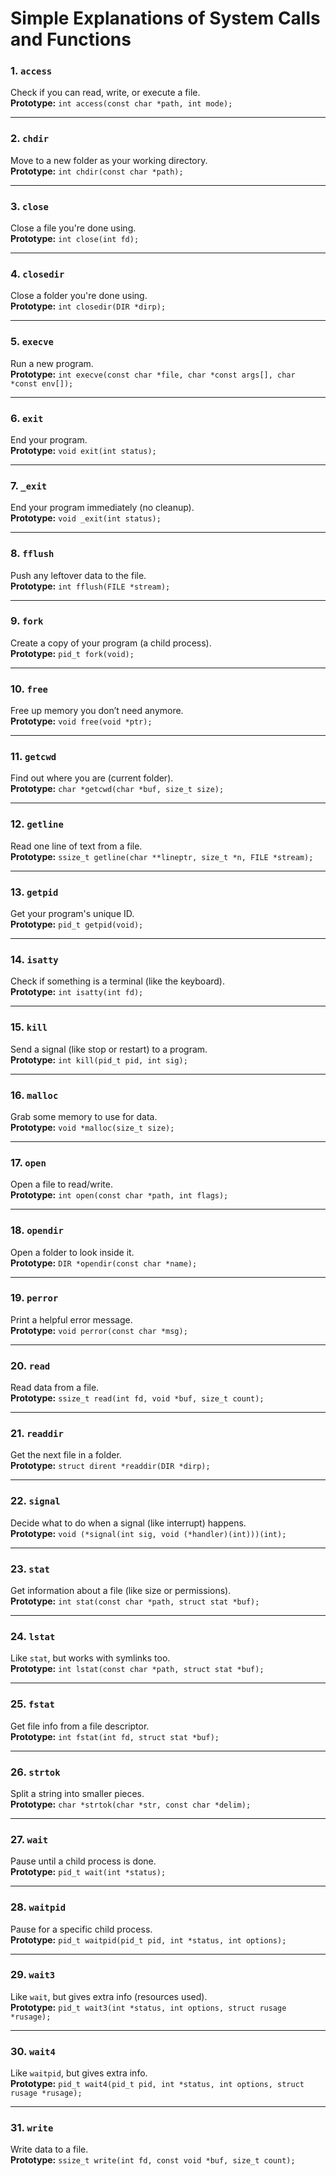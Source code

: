 # Simple Explanations of System Calls and Functions

### 1. `access`
Check if you can read, write, or execute a file.  
**Prototype:** `int access(const char *path, int mode);`

---

### 2. `chdir`
Move to a new folder as your working directory.  
**Prototype:** `int chdir(const char *path);`

---

### 3. `close`
Close a file you're done using.  
**Prototype:** `int close(int fd);`

---

### 4. `closedir`
Close a folder you're done using.  
**Prototype:** `int closedir(DIR *dirp);`

---

### 5. `execve`
Run a new program.  
**Prototype:** `int execve(const char *file, char *const args[], char *const env[]);`

---

### 6. `exit`
End your program.  
**Prototype:** `void exit(int status);`

---

### 7. `_exit`
End your program immediately (no cleanup).  
**Prototype:** `void _exit(int status);`

---

### 8. `fflush`
Push any leftover data to the file.  
**Prototype:** `int fflush(FILE *stream);`

---

### 9. `fork`
Create a copy of your program (a child process).  
**Prototype:** `pid_t fork(void);`

---

### 10. `free`
Free up memory you don’t need anymore.  
**Prototype:** `void free(void *ptr);`

---

### 11. `getcwd`
Find out where you are (current folder).  
**Prototype:** `char *getcwd(char *buf, size_t size);`

---

### 12. `getline`
Read one line of text from a file.  
**Prototype:** `ssize_t getline(char **lineptr, size_t *n, FILE *stream);`

---

### 13. `getpid`
Get your program's unique ID.  
**Prototype:** `pid_t getpid(void);`

---

### 14. `isatty`
Check if something is a terminal (like the keyboard).  
**Prototype:** `int isatty(int fd);`

---

### 15. `kill`
Send a signal (like stop or restart) to a program.  
**Prototype:** `int kill(pid_t pid, int sig);`

---

### 16. `malloc`
Grab some memory to use for data.  
**Prototype:** `void *malloc(size_t size);`

---

### 17. `open`
Open a file to read/write.  
**Prototype:** `int open(const char *path, int flags);`

---

### 18. `opendir`
Open a folder to look inside it.  
**Prototype:** `DIR *opendir(const char *name);`

---

### 19. `perror`
Print a helpful error message.  
**Prototype:** `void perror(const char *msg);`

---

### 20. `read`
Read data from a file.  
**Prototype:** `ssize_t read(int fd, void *buf, size_t count);`

---

### 21. `readdir`
Get the next file in a folder.  
**Prototype:** `struct dirent *readdir(DIR *dirp);`

---

### 22. `signal`
Decide what to do when a signal (like interrupt) happens.  
**Prototype:** `void (*signal(int sig, void (*handler)(int)))(int);`

---

### 23. `stat`
Get information about a file (like size or permissions).  
**Prototype:** `int stat(const char *path, struct stat *buf);`

---

### 24. `lstat`
Like `stat`, but works with symlinks too.  
**Prototype:** `int lstat(const char *path, struct stat *buf);`

---

### 25. `fstat`
Get file info from a file descriptor.  
**Prototype:** `int fstat(int fd, struct stat *buf);`

---

### 26. `strtok`
Split a string into smaller pieces.  
**Prototype:** `char *strtok(char *str, const char *delim);`

---

### 27. `wait`
Pause until a child process is done.  
**Prototype:** `pid_t wait(int *status);`

---

### 28. `waitpid`
Pause for a specific child process.  
**Prototype:** `pid_t waitpid(pid_t pid, int *status, int options);`

---

### 29. `wait3`
Like `wait`, but gives extra info (resources used).  
**Prototype:** `pid_t wait3(int *status, int options, struct rusage *rusage);`

---

### 30. `wait4`
Like `waitpid`, but gives extra info.  
**Prototype:** `pid_t wait4(pid_t pid, int *status, int options, struct rusage *rusage);`

---

### 31. `write`
Write data to a file.  
**Prototype:** `ssize_t write(int fd, const void *buf, size_t count);`


